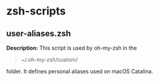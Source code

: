 # zsh-scripts

## user-aliases.zsh
**Description:**
This script is used by oh-my-zsh in the

> ~/.oh-my-zsh/custom/

folder. It defines personal aliases used on macOS Catalina.